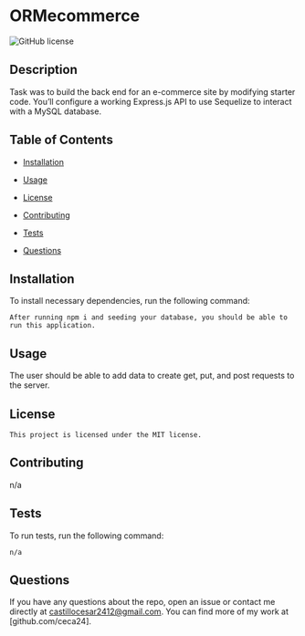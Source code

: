 # ORMecommerce

  ![GitHub license](https://img.shields.io/badge/license-MIT-blue.svg)

  ## Description
  
  Task was to build the back end for an e-commerce site by modifying starter code. You’ll configure a working Express.js API to use Sequelize to interact with a MySQL database.
  
  ## Table of Contents 
  
  * [Installation](#installation)
  
  * [Usage](#usage)
  
  * [License](#license)
  
  * [Contributing](#contributing)
  
  * [Tests](#tests)
  
  * [Questions](#questions)
  
  ## Installation
  
  To install necessary dependencies, run the following command:
  
  ```
  After running npm i and seeding your database, you should be able to run this application.
  ```
  
  ## Usage
  
  The user should be able to add data to create get, put, and post requests to the server.
  
  ## License
    
    This project is licensed under the MIT license.
  
  ## Contributing
  
  n/a
  
  ## Tests
  
  To run tests, run the following command:
  
  ```
  n/a
  ```
  
  ## Questions
  
  If you have any questions about the repo, open an issue or contact me directly at castillocesar2412@gmail.com. You can find more of my work at [github.com/ceca24].